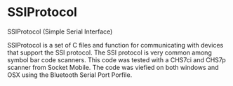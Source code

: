 SSIProtocol
========

SSIProtocol (Simple Serial Interface)

SSIProtocol is a set of C files and function for communicating with devices that support the SSI protocol.  The SSI protocol is very common among symbol bar code scanners.  This code was tested with a CHS7ci and CHS7p scanner from Socket Mobile.  The code was viefied on both windows and OSX using the Bluetooth Serial Port Porfile.  
